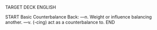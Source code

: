 TARGET DECK
ENGLISH

START
Basic
Counterbalance
Back: —n. Weight or influence balancing another. —v. (-cing) act as a counterbalance to.
END
